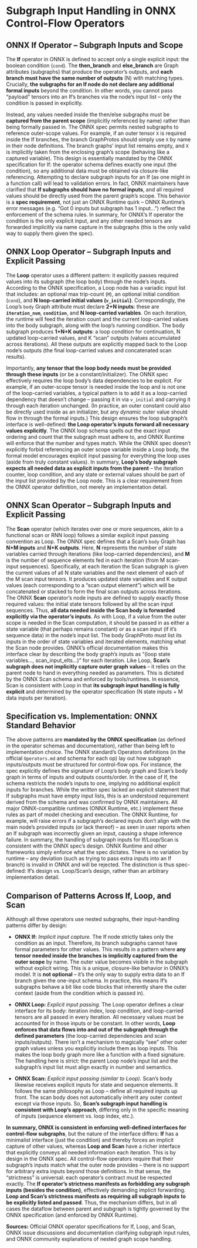 # Subgraph Input Handling in ONNX Control-Flow Operators

## ONNX **If** Operator – Subgraph Inputs and Scope

The **If** operator in ONNX is defined to accept only a single explicit input: the boolean condition (`cond`). The **then\_branch** and **else\_branch** are Graph attributes (subgraphs) that produce the operator’s outputs, and **each branch must have the same number of outputs** (N) with matching types. Crucially, **the subgraphs for an If node do not declare any additional formal inputs** beyond the condition. In other words, you cannot pass “payload” tensors into an If’s branches via the node’s input list – only the condition is passed in explicitly.

Instead, any values needed inside the then/else subgraphs must be **captured from the parent scope** (implicitly referenced by name) rather than being formally passed in. The ONNX spec permits nested subgraphs to reference outer-scope values. For example, if an outer tensor `X` is required inside the If branches, the branch GraphProtos should simply use `X` by name in their node definitions. The branch graphs’ input list remains empty, and `X` is implicitly taken from the enclosing graph’s scope (behaving like a captured variable). This design is essentially mandated by the ONNX specification for If: the operator schema defines exactly one input (the condition), so any additional data must be obtained via closure-like referencing. Attempting to declare subgraph inputs for an If (as one might in a function call) will lead to validation errors. In fact, ONNX maintainers have clarified that **If subgraphs should have no formal inputs**, and all required values should be directly used from the parent graph’s scope. This behavior is a **spec requirement**, not just an ONNX Runtime quirk – ONNX Runtime’s error messages (e.g. “Got 0 inputs but subgraph has 1 input…”) reflect the enforcement of the schema rules. In summary, for ONNX’s If operator the condition is the only explicit input, and any other needed tensors are forwarded implicitly via name capture in the subgraphs (this is the only valid way to supply them given the spec).

## ONNX **Loop** Operator – Subgraph Inputs and Explicit Passing

The **Loop** operator uses a different pattern: it explicitly passes required values into its subgraph (the loop body) through the node’s inputs. According to the ONNX specification, a Loop node has a variadic input list that includes: an optional max trip-count (`M`), an optional initial condition (`cond`), and **N loop-carried initial values (`v_initial`)**. Correspondingly, the Loop’s `body` Graph attribute must declare **2+N inputs**: these are **`iteration_num`**, **`condition`**, and **N loop-carried variables**. On each iteration, the runtime will feed the iteration count and the current loop-carried values into the body subgraph, along with the loop’s running condition. The body subgraph produces **1+N+K outputs**: a loop condition for continuation, N updated loop-carried values, and K “scan” outputs (values accumulated across iterations). All these outputs are explicitly mapped back to the Loop node’s outputs (the final loop-carried values and concatenated scan results).

Importantly, **any tensor that the loop body needs must be provided through these inputs** (or be a constant/initializer). The ONNX spec effectively requires the loop body’s data dependencies to be explicit. For example, if an outer-scope tensor is needed inside the loop and is not one of the loop-carried variables, a typical pattern is to add it as a loop-carried dependency that doesn’t change – passing it in via `v_initial` and carrying it through each iteration unchanged. (In practice, an outer constant could also be directly used inside as an initializer, but any *dynamic* outer value should flow in through the formal inputs.) This design ensures the loop subgraph’s interface is well-defined: **the Loop operator’s inputs forward all necessary values explicitly**. The ONNX loop schema spells out the exact input ordering and count that the subgraph must adhere to, and ONNX Runtime will enforce that the number and types match. While the ONNX spec doesn’t explicitly forbid referencing an outer scope variable inside a Loop body, the formal model encourages explicit input passing for everything the loop uses (aside from truly constant values). In summary, **Loop’s body subgraph expects all needed data as explicit inputs from the parent** – the iteration counter, loop condition, and any state or external values should be part of the input list provided by the Loop node. This is a clear requirement from the ONNX operator definition, not merely an implementation detail.

## ONNX **Scan** Operator – Subgraph Inputs and Explicit Passing

The **Scan** operator (which iterates over one or more sequences, akin to a functional scan or RNN loop) follows a similar explicit input passing convention as Loop. The ONNX spec defines that a Scan’s `body` Graph has **N+M inputs** and **N+K outputs**. Here, **N** represents the number of state variables carried through iterations (like loop-carried dependencies), and **M** is the number of sequence elements fed in each iteration (from M scan-input sequences). Specifically, at each iteration the Scan subgraph is given the current values of all N state variables and the next element of each of the M scan input tensors. It produces updated state variables and K output values (each corresponding to a “scan output element”) which will be concatenated or stacked to form the final scan outputs across iterations. The ONNX **Scan** operator’s node inputs are defined to supply exactly those required values: the initial state tensors followed by all the scan input sequences. Thus, **all data needed inside the Scan body is forwarded explicitly via the operator’s inputs**. As with Loop, if a value from the outer scope is needed in the Scan computation, it should be passed in as either a state variable (that perhaps remains constant) or as a scan input (if it’s sequence data) in the node’s input list. The body GraphProto must list its inputs in the order of state variables and iterated elements, matching what the Scan node provides. ONNX’s official documentation makes this interface clear by describing the body graph’s inputs as “(loop state variables…, scan\_input\_elts…)” for each iteration. Like Loop, **Scan’s subgraph does not implicitly capture outer graph values** – it relies on the parent node to hand in everything needed as parameters. This is dictated by the ONNX Scan schema and enforced by tools/runtimes. In essence, Scan is consistent with Loop in that **its subgraph input handling is fully explicit** and determined by the operator specification (N state inputs + M data inputs per iteration).

## Specification vs. Implementation: ONNX Standard Behavior

The above patterns are **mandated by the ONNX specification** (as defined in the operator schemas and documentation), rather than being left to implementation choice. The ONNX standard’s Operators definitions (in the official `Operators.md` and schema for each op) lay out how subgraph inputs/outputs must be structured for control-flow ops. For instance, the spec explicitly defines the signature of Loop’s body graph and Scan’s body graph in terms of inputs and outputs counts/order. In the case of If, the schema restricts the node’s inputs to one, implying no additional explicit inputs for branches. While the *written* spec lacked an explicit statement that If subgraphs must have empty input lists, this is an understood requirement derived from the schema and was confirmed by ONNX maintainers. All major ONNX-compatible runtimes (ONNX Runtime, etc.) implement these rules as part of model checking and execution. The ONNX Runtime, for example, will raise errors if a subgraph’s declared inputs don’t align with the main node’s provided inputs (or lack thereof) – as seen in user reports when an If subgraph was incorrectly given an input, causing a shape inference failure. In summary, the handling of subgraph inputs for If/Loop/Scan is consistent with the ONNX spec’s design. ONNX Runtime and other frameworks simply enforce what the spec dictates. There is no variation by runtime – any deviation (such as trying to pass extra inputs into an If branch) is invalid in ONNX and will be rejected. The distinction is thus spec-defined: If’s design vs. Loop/Scan’s design, rather than an arbitrary implementation detail.

## Comparison of Patterns Across **If**, **Loop**, and **Scan**

Although all three operators use nested subgraphs, their input-handling patterns differ by design:

* **ONNX If:** *Implicit input capture.* The If node strictly takes only the condition as an input. Therefore, its branch subgraphs cannot have formal parameters for other values. This results in a pattern where **any tensor needed inside the branches is implicitly captured from the outer scope** by name. The outer value becomes visible in the subgraph without explicit wiring. This is a unique, closure-like behavior in ONNX’s model. It is **not optional** – it’s the only way to supply extra data to an If branch given the one-input schema. In practice, this means If’s subgraphs behave a bit like code blocks that inherently share the outer context (aside from the condition which is passed in).

* **ONNX Loop:** *Explicit input passing.* The Loop operator defines a clear interface for its body: iteration index, loop condition, and loop-carried tensors are all passed in every iteration. All necessary values must be accounted for in those inputs or be constant. In other words, **Loop enforces that data flows into and out of the subgraph through the defined parameters** (the loop-carried dependencies and scan inputs/outputs). There isn’t a mechanism to magically “see” other outer graph values unless you explicitly include them as loop inputs. This makes the loop body graph more like a function with a fixed signature. The handling here is strict: the parent Loop node’s input list and the subgraph’s input list must align exactly in number and semantics.

* **ONNX Scan:** *Explicit input passing (similar to Loop).* Scan’s body likewise receives explicit inputs for state and sequence elements. It follows the same philosophy as Loop – define all required inputs up front. The scan body does not automatically inherit any outer context except via those inputs. So, **Scan’s subgraph input handling is consistent with Loop’s approach**, differing only in the specific meaning of inputs (sequence element vs. loop index, etc.).

**In summary, ONNX is consistent in enforcing well-defined interfaces for control-flow subgraphs**, but the nature of the interface differs: **If** has a minimalist interface (just the condition) and thereby forces an implicit capture of other values, whereas **Loop and Scan** have a richer interface that explicitly conveys all needed information each iteration. This is by design in the ONNX spec. All control-flow operators require that their subgraph’s inputs match what the outer node provides – there is no support for arbitrary extra inputs beyond those definitions. In that sense, the “strictness” is universal: each operator’s contract must be respected exactly. The **If operator’s strictness manifests as forbidding any subgraph inputs (besides the condition)**, effectively demanding implicit forwarding. **Loop and Scan’s strictness manifests as requiring all subgraph inputs to be explicitly listed and passed**. Thus, the mechanism differs, but in all cases the dataflow between parent and subgraph is tightly governed by the ONNX specification (and enforced by ONNX Runtime).

**Sources:** Official ONNX operator specifications for If, Loop, and Scan, ONNX issue discussions and documentation clarifying subgraph input rules, and ONNX community explanations of nested graph scope handling.
